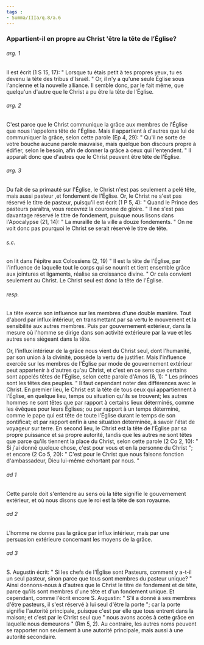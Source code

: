 ```yaml
---
tags : 
- Summa/IIIa/q.8/a.6
---
```


### Appartient-il en propre au Christ 'être la tête de l’Église?

###### arg. 1
Il est écrit (1 S 15, 17): " Lorsque tu étais petit à tes propres yeux, tu es devenu la tête des tribus d'Israël. " Or, il n'y a qu'une seule Église sous l'ancienne et la nouvelle alliance. Il semble donc, par le fait même, que quelqu'un d'autre que le Christ a pu être la tête de l'Église. 

###### arg. 2
C'est parce que le Christ communique la grâce aux membres de l'Église que nous l'appelons tête de l'Église. Mais il appartient à d'autres que lui de communiquer la grâce, selon cette parole (Ep 4, 29): " Qu'il ne sorte de votre bouche aucune parole mauvaise, mais quelque bon discours propre à édifier, selon le besoin, afin de donner la grâce à ceux qui l'entendent. " Il apparaît donc que d'autres que le Christ peuvent être tête de l'Église. 

###### arg. 3
Du fait de sa primauté sur l'Église, le Christ n'est pas seulement a pelé tête, mais aussi pasteur ,et fondement de l'Église. Or, le Christ ne s'est pas réservé le titre de pasteur, puisqu'il est écrit (1 P 5, 4): " Quand le Prince des pasteurs paraîtra, vous recevrez la couronne de gloire. " Il ne s'est pas davantage réservé le titre de fondement, puisque nous lisons dans l'Apocalypse (21, 14): " La muraille de la ville a douze fondements. " On ne voit donc pas pourquoi le Christ se serait réservé le titre de tête. 

###### s.c.
on lit dans l'épître aux Colossiens (2, 19) " Il est la tête de l'Église, par l'influence de laquelle tout le corps qui se nourrit et tient ensemble grâce aux jointures et ligaments, réalise sa croissance divine. " Or cela convient seulement au Christ. Le Christ seul est donc la tête de l'Église. 

###### resp.
La tête exerce son influence sur les membres d'une double manière. Tout d'abord par influx intérieur, en transmettant par sa vertu le mouvement et la sensibilité aux autres membres. Puis par gouvernement extérieur, dans la mesure où l'homme se dirige dans son activité extérieure par la vue et les autres sens siégeant dans la tête. 

Or, l'influx intérieur de la grâce nous vient du Christ seul, dont l'humanité, par son union à la divinité, possède la vertu de justifier. Mais l'influence exercée sur les membres de l'Église par mode de gouvernement extérieur peut appartenir à d'autres qu'au Christ, et c'est en ce sens que certains sont appelés têtes de l'Église, selon cette parole d'Amos (6, 1): " Les princes sont les têtes des peuples. " Il faut cependant noter des différences avec le Christ. En premier lieu, le Christ est la tête de tous ceux qui appartiennent à l'Église, en quelque lieu, temps ou situation qu'ils se trouvent; les autres hommes ne sont têtes que par rapport à certains lieux déterminés, comme les évêques pour leurs Églises; ou par rapport à un temps déterminé, comme le pape qui est tête de toute l'Église durant le temps de son pontificat; et par rapport enfin à une situation déterminée, à savoir l'état de voyageur sur terre. En second lieu, le Christ est la tête de l'Église par sa propre puissance et sa propre autorité, tandis que les autres ne sont têtes que parce qu'ils tiennent la place du Christ, selon cette parole (2 Co 2, 10): " Si j'ai donné quelque chose, c'est pour vous et en la personne du Christ "; et encore (2 Co 5, 20): " C'est pour le Christ que nous faisons fonction d'ambassadeur, Dieu lui-même exhortant par nous. " 

###### ad 1
Cette parole doit s'entendre au sens où la tête signifie le gouvernement extérieur, et où nous disons que le roi est la tête de son royaume. 

###### ad 2
L'homme ne donne pas la grâce par influx intérieur, mais par une persuasion extérieure concernant les moyens de la grâce. 

###### ad 3
S. Augustin écrit: " Si les chefs de l'Église sont Pasteurs, comment y a-t-il un seul pasteur, sinon parce que tous sont membres du pasteur unique? " Ainsi donnons-nous à d'autres que le Christ le titre de fondement et de tête, parce qu'ils sont membres d'une tête et d'un fondement unique. Et cependant, comme l'écrit encore S. Augustin: " S'il a donné à ses membres d'être pasteurs, il s'est réservé à lui seul d'être la porte "; car la porte signifie l'autorité principale, puisque c'est par elle que tous entrent dans la maison; et c'est par le Christ seul que " nous avons accès à cette grâce en laquelle nous demeurons " (Rm 5, 2). Au contraire, les autres noms peuvent se rapporter non seulement à une autorité principale, mais aussi à une autorité secondaire. 

